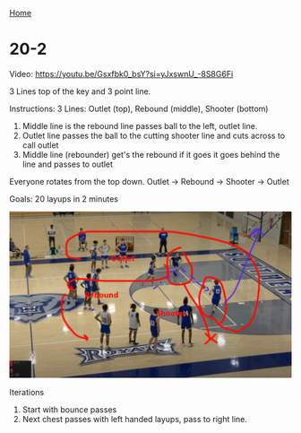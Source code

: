 [Home](./warmup.md)

# 20-2
Video: https://youtu.be/Gsxfbk0_bsY?si=yJxswnU_-8S8G6Fi

3 Lines top of the key and 3 point line.

Instructions:
3 Lines: Outlet (top), Rebound (middle), Shooter (bottom)

1. Middle line is the rebound line passes ball to the left, outlet line.
2. Outlet line passes the ball to the cutting shooter line and cuts across to call outlet
3. Middle line (rebounder) get's the rebound if it goes it goes behind the line and passes to outlet

Everyone rotates from the top down. 
Outlet -> Rebound -> Shooter -> Outlet

Goals: 20 layups in 2 minutes

![3x5](./images/20-2.jpg)

Iterations
1. Start with bounce passes
2. Next chest passes with left handed layups, pass to right line.
